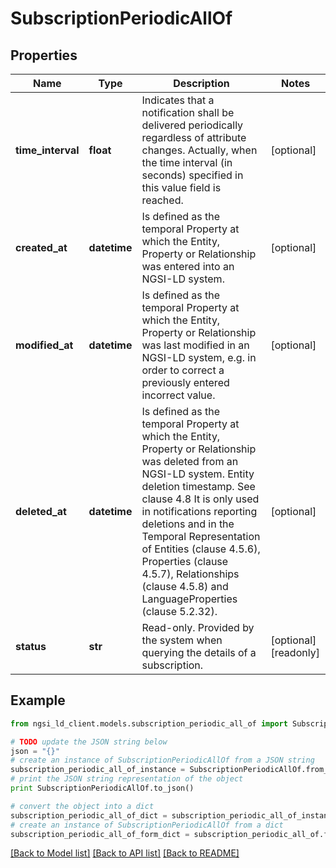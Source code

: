 # SubscriptionPeriodicAllOf


## Properties
Name | Type | Description | Notes
------------ | ------------- | ------------- | -------------
**time_interval** | **float** | Indicates that a notification shall be delivered periodically regardless of attribute changes. Actually, when the time interval (in seconds) specified in this value field is reached.  | [optional] 
**created_at** | **datetime** | Is defined as the temporal Property at which the Entity, Property or Relationship was entered into an NGSI-LD system.  | [optional] 
**modified_at** | **datetime** | Is defined as the temporal Property at which the Entity, Property or Relationship was last modified in an NGSI-LD system, e.g. in order to correct a previously entered incorrect value.  | [optional] 
**deleted_at** | **datetime** | Is defined as the temporal Property at which the Entity, Property or Relationship was deleted from an NGSI-LD system.  Entity deletion timestamp. See clause 4.8 It is only used in notifications reporting deletions and in the Temporal Representation of Entities (clause 4.5.6), Properties (clause 4.5.7), Relationships (clause 4.5.8) and LanguageProperties (clause 5.2.32).  | [optional] 
**status** | **str** | Read-only. Provided by the system when querying the details of a subscription.  | [optional] [readonly] 

## Example

```python
from ngsi_ld_client.models.subscription_periodic_all_of import SubscriptionPeriodicAllOf

# TODO update the JSON string below
json = "{}"
# create an instance of SubscriptionPeriodicAllOf from a JSON string
subscription_periodic_all_of_instance = SubscriptionPeriodicAllOf.from_json(json)
# print the JSON string representation of the object
print SubscriptionPeriodicAllOf.to_json()

# convert the object into a dict
subscription_periodic_all_of_dict = subscription_periodic_all_of_instance.to_dict()
# create an instance of SubscriptionPeriodicAllOf from a dict
subscription_periodic_all_of_form_dict = subscription_periodic_all_of.from_dict(subscription_periodic_all_of_dict)
```
[[Back to Model list]](../README.md#documentation-for-models) [[Back to API list]](../README.md#documentation-for-api-endpoints) [[Back to README]](../README.md)


